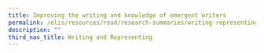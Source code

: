 ```yaml
---
title: Improving the writing and knowledge of emergent writers
permalink: /elis/resources/read/research-summaries/writing-representing/improving-writing-and-knowledge-writers/
description: ""
third_nav_title: Writing and Representing
---
```


